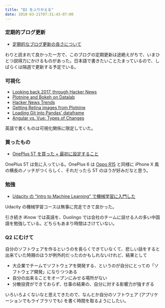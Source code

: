 ```yaml
---
title: "Q1 をふりかえる"
date: 2018-03-21T07:31:43-07:00
---
```


### 定期的ブログ更新

* [定期的なブログ更新の良さについて](/2018/01/17/blog-release-train/)

わりと読まれて良かった一方で、このブログの定期更新は途絶えがちで、いまひとつ説得力にかけるものがあった。日本語で書きたいことたまっているので、しばらくは隔週で更新する予定でいる。

### 可視化

* [Looking back 2017, through Hacker News](https://blog.8-p.info/en/2018/01/01/hacker-news-2017/)
* [Plotnine and Bokeh on Datalab](https://blog.8-p.info/en/2018/01/08/plotnine-and-bokeh/)
* [Hacker News Trends](https://blog.8-p.info/en/2018/01/15/hacker-news-trends/)
* [Getting Retina images from Plotnine](https://blog.8-p.info/en/2018/01/22/plotnine-retina-image/)
* [Loading Git into Pandas' dataframe](https://blog.8-p.info/en/2018/01/29/git-with-pandas/)
* [Angular vs. Vue: Types of Changes](https://blog.8-p.info/en/2018/02/05/types-of-changes/)

英語で書くものは可視化関係に限定していた。

### 買ったもの

* [OnePlus 5T を買った + 最初に設定すること](/2018/02/21/oneplus-5t/)

OnePlus 5T は気に入っている。OnePlus 6 は [Oppo R15](https://www.gsmarena.com/oppo_r15-9108.php) と同様に iPhone X 風の横長のノッチがつくらしく、それだったら 5T のほうが好みだなと思う。

### 勉強

* [Udacity の "Intro to Machine Learning" で機械学習に入門した](/2018/02/07/ud120/)

Udacity の機械学習コースは無事に完走できて良かった。

引き続き iKnow では英語を、Duolingo では会社のチームに話せる人の多い中国語を勉強している。どちらもあまり時間はさけていない。

### Q2 にむけて

自分のソフトウェアを作るというのを長らくできていなくて、悲しい話をすると出来ていた時期のほうが例外的だったのかもしれないけれど、結果として

* 大企業でチームでソフトウェアを開発する、というのが自分にとっての「ソフトウェア開発」になりつつある
* 自分の出来ることをオープンにみせる場所がない
* 分散投資ができておらず、仕事の結果の、自分に対する影響力が強すぎる

いろいろよくないなと思えてきたので、なんとか自分のソフトウェア (アプリケーションでもライブラリでも) を書く時間を取るようにしたい。
